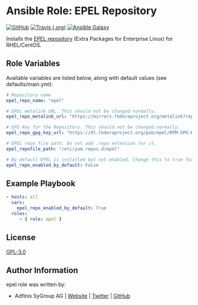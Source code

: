 # Ansible Role: EPEL Repository

[![GitHub](https://img.shields.io/github/license/adfinis-sygroup/ansible-role-epel?style=flat-square)](https://github.com/adfinis-sygroup.ch/ansible-role-epel/blob/master/LICENSE)
[![Travis (.org)](https://img.shields.io/travis/adfinis-sygroup/ansible-role-epel?style=flat-square)](https://travis-ci.org/adfinis-sygroup/ansible-role-epel)
[![Ansible Galaxy](https://img.shields.io/badge/galaxy-adfinis--sygroup.epel-660198.svg?style=flat-square)](https://galaxy.ansible.com/adfinis-sygroup/epel)

Installs the [EPEL repository](https://fedoraproject.org/wiki/EPEL) (Extra Packages for Enterprise Linux) for RHEL/CentOS.

## Role Variables
Available variables are listed below, along with default values (see defaults/main.yml):

``` yaml
# Repository name
epel_repo_name: "epel"

# EPEL metalink URL. This should not be changed normally.
epel_repo_metalink_url: "https://mirrors.fedoraproject.org/metalink?repo=epel-{{ ansible_distribution_major_version }}&arch=$basearch"

# GPG Key for the Repository. This should not be changed normally.
epel_repo_gpg_key_url: "https://dl.fedoraproject.org/pub/epel/RPM-GPG-KEY-EPEL-{{ ansible_distribution_major_version }}"

# EPEL repo file path. Do not add .repo extension for it.
epel_repofile_path: "/etc/yum.repos.d/epel"

# By default EPEL is installed but not enabled. Change this to true for enabling it by default
epel_repo_enabled_by_default: False
```

## Example Playbook
```yaml
- hosts: all
  vars:
    epel_repo_enabled_by_default: True
  roles:
     - { role: epel }
```

## License
[GPL-3.0](https://github.com/adfinis-sygroup.ch/ansible-role-epel/blob/master/LICENSE)

## Author Information
epel role was written by:

* Adfinis SyGroup AG | [Website](https://www.adfinis-sygroup.ch/) | [Twitter](https://twitter.com/adfinissygroup) | [GitHub](https://github.com/adfinis-sygroup)
